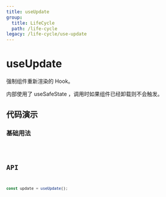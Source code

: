 ```yaml
---
title: useUpdate
group:
  title: LifeCycle
  path: /life-cycle
legacy: /life-cycle/use-update
---
```


# useUpdate

强制组件重新渲染的 Hook。

内部使用了 useSafeState ，调用时如果组件已经卸载则不会触发。

## 代码演示

### 基础用法

<code src="./demos/Demo1.tsx" />

## API

```typescript
const update = useUpdate();
```
